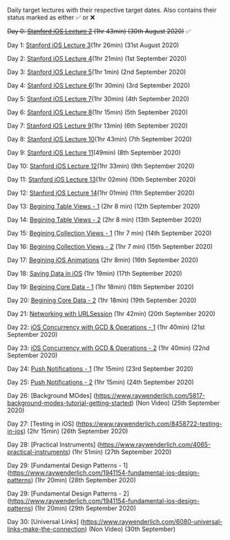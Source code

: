 
Daily target lectures with their respective target dates. Also contains their status marked as either :white_check_mark: or :x:

~~Day 0: [Stanford iOS Lecture 2](https://www.youtube.com/watch?v=4GjXq2Sr55Q&t=2196s) (1hr 43min) (30th August 2020)~~ :white_check_mark:

Day 1: [Stanford iOS Lecture 3](https://www.youtube.com/watch?v=SIYdYpPXil4&t=4s)(1hr 26min) (31st August 2020)

Day 2: [Stanford iOS Lecture 4](https://www.youtube.com/watch?v=eHEeWzFP6O4)(1hr 21min) (1st September 2020)

Day 3: [Stanford iOS Lecture 5](https://www.youtube.com/watch?v=oDKDGCRdSHc)(1hr 1min) (2nd September 2020)

Day 4: [Stanford iOS Lecture 6](https://www.youtube.com/watch?v=3krC2c56ceQ)(1hr 30min) (3rd September 2020)

Day 5: [Stanford iOS Lecture 7](https://www.youtube.com/watch?v=tmx-OwkBWxA)(1hr 30min) (4th September 2020)

Day 6: [Stanford iOS Lecture 8](https://www.youtube.com/watch?v=mz-rNLWJ0bk&list=PLpGHT1n4-mAtTj9oywMWoBx0dCGd51_yG&index=8)(1hr 15min) (5th September 2020)

Day 7: [Stanford iOS Lecture 9](https://www.youtube.com/watch?v=0i152oA3T3s&list=PLpGHT1n4-mAtTj9oywMWoBx0dCGd51_yG&index=7)(1hr 13min) (6th September 2020)

Day 8: [Stanford iOS Lecture 10](https://www.youtube.com/watch?v=CKexGQuIO7E&list=PLpGHT1n4-mAtTj9oywMWoBx0dCGd51_yG&index=6)(1hr 43min) (7th September 2020)

Day 9: [Stanford iOS Lecture 11](https://www.youtube.com/watch?v=fCfC6m7XUew&list=PLpGHT1n4-mAtTj9oywMWoBx0dCGd51_yG&index=3)(49min) (8th September 2020)

Day 10: [Stanford iOS Lecture 12](https://www.youtube.com/watch?v=yOhyOpXvaec&list=PLpGHT1n4-mAtTj9oywMWoBx0dCGd51_yG&index=1)(1hr 33min) (9th September 2020)

Day 11: [Stanford iOS Lecture 13](https://www.youtube.com/watch?v=fTNPRhGGP-0&list=PLpGHT1n4-mAtTj9oywMWoBx0dCGd51_yG&index=2)(1hr 02min) (10th September 2020)

Day 12: [Stanford iOS Lecture 14](https://www.youtube.com/watch?v=GRX5Dha_Clw&list=PLpGHT1n4-mAtTj9oywMWoBx0dCGd51_yG&index=4)(1hr 01min) (11th September 2020)

Day 13: [Begining Table Views - 1](https://www.raywenderlich.com/5995-beginning-table-views) (2hr 8 min) (12th September 2020)

Day 14: [Begining Table Views - 2](https://www.raywenderlich.com/5995-beginning-table-views) (2hr 8 min) (13th September 2020)

Day 15: [Begining Collection Views - 1](https://www.raywenderlich.com/6308-beginning-collection-views) (1hr 7 min) (14th September 2020)

Day 16: [Begining Collection Views - 2](https://www.raywenderlich.com/6308-beginning-collection-views) (1hr 7 min) (15th September 2020)

Day 17: [Begining iOS Animations](https://www.raywenderlich.com/10523008-beginning-ios-animations) (2hr 8min) (16th September 2020)

Day 18: [Saving Data in iOS](https://www.raywenderlich.com/6307-saving-data-in-ios) (1hr 19min) (17th September 2020)

Day 19: [Begining Core Data - 1](https://www.raywenderlich.com/10794954-beginning-core-data) (1hr 18min) (18th September 2020)

Day 20: [Begining Core Data - 2](https://www.raywenderlich.com/10794954-beginning-core-data) (1hr 18min) (19th September 2020)

Day 21: [Networking with URLSession](https://www.raywenderlich.com/7476-networking-with-urlsession) (1hr 42min) (20th September 2020)

Day 22: [iOS Concurrency with GCD & Operations - 1](https://www.raywenderlich.com/9461083-ios-concurrency-with-gcd-and-operations) (1hr 40min) (21st September 2020)

Day 23: [iOS Concurrency with GCD & Operations - 2](https://www.raywenderlich.com/9461083-ios-concurrency-with-gcd-and-operations) (1hr 40min) (22nd September 2020)

Day 24: [Push Notifications - 1](https://www.raywenderlich.com/1258151-push-notifications) (1hr 15min) (23rd September 2020)

Day 25: [Push Notifications - 2](https://www.raywenderlich.com/1258151-push-notifications) (1hr 15min) (24th September 2020)

Day 26: [Background MOdes] (https://www.raywenderlich.com/5817-background-modes-tutorial-getting-started) (Non Video) (25th September 2020)

Day 27: [Testing in iOS] (https://www.raywenderlich.com/8458722-testing-in-ios) (2hr 15min) (26th September 2020)

Day 28: [Practical Instruments] (https://www.raywenderlich.com/4065-practical-instruments) (1hr 51min) (27th September 2020)

Day 29: [Fundamental Design Patterns - 1] (https://www.raywenderlich.com/1941154-fundamental-ios-design-patterns) (1hr 20min) (28th September 2020)

Day 29: [Fundamental Design Patterns - 2] (https://www.raywenderlich.com/1941154-fundamental-ios-design-patterns) (1hr 20min) (29th September 2020)

Day 30: [Universal Links] (https://www.raywenderlich.com/6080-universal-links-make-the-connection) (Non Video) (30th September)
